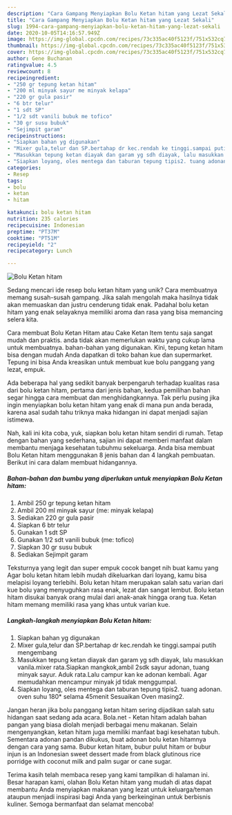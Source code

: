 ```yaml
---
description: "Cara Gampang Menyiapkan Bolu Ketan hitam yang Lezat Sekali"
title: "Cara Gampang Menyiapkan Bolu Ketan hitam yang Lezat Sekali"
slug: 1994-cara-gampang-menyiapkan-bolu-ketan-hitam-yang-lezat-sekali
date: 2020-10-05T14:16:57.949Z
image: https://img-global.cpcdn.com/recipes/73c335ac40f5123f/751x532cq70/bolu-ketan-hitam-foto-resep-utama.jpg
thumbnail: https://img-global.cpcdn.com/recipes/73c335ac40f5123f/751x532cq70/bolu-ketan-hitam-foto-resep-utama.jpg
cover: https://img-global.cpcdn.com/recipes/73c335ac40f5123f/751x532cq70/bolu-ketan-hitam-foto-resep-utama.jpg
author: Gene Buchanan
ratingvalue: 4.5
reviewcount: 8
recipeingredient:
- "250 gr tepung ketan hitam"
- "200 ml minyak sayur me minyak kelapa"
- "220 gr gula pasir"
- "6 btr telur"
- "1 sdt SP"
- "1/2 sdt vanili bubuk me tofico"
- "30 gr susu bubuk"
- "Sejimpit garam"
recipeinstructions:
- "Siapkan bahan yg digunakan"
- "Mixer gula,telur dan SP.bertahap dr kec.rendah ke tinggi.sampai putih mengembang"
- "Masukkan tepung ketan diayak dan garam yg sdh diayak, lalu masukkan vanila.mixer rata.Siapkan mangkok,ambil 2sdk sayur adonan, tuang minyak sayur. Aduk rata.Lalu campur kan ke adonan kembali. Agar memudahkan mencampur minyak jd tidak menggumpal."
- "Siapkan loyang, oles mentega dan taburan tepung tipis2. tuang adonan. oven suhu 180* selama 45menit Sesuaikan Oven masing2."
categories:
- Resep
tags:
- bolu
- ketan
- hitam

katakunci: bolu ketan hitam 
nutrition: 235 calories
recipecuisine: Indonesian
preptime: "PT37M"
cooktime: "PT51M"
recipeyield: "2"
recipecategory: Lunch

---
```



![Bolu Ketan hitam](https://img-global.cpcdn.com/recipes/73c335ac40f5123f/751x532cq70/bolu-ketan-hitam-foto-resep-utama.jpg)

Sedang mencari ide resep bolu ketan hitam yang unik? Cara membuatnya memang susah-susah gampang. Jika salah mengolah maka hasilnya tidak akan memuaskan dan justru cenderung tidak enak. Padahal bolu ketan hitam yang enak selayaknya memiliki aroma dan rasa yang bisa memancing selera kita.

Cara membuat Bolu Ketan Hitam atau Cake Ketan Item tentu saja sangat mudah dan praktis. anda tidak akan memerlukan waktu yang cukup lama untuk membuatnya. bahan-bahan yang digunakan. Kini, tepung ketan hitam bisa dengan mudah Anda dapatkan di toko bahan kue dan supermarket. Tepung ini bisa Anda kreasikan untuk membuat kue bolu panggang yang lezat, empuk.

Ada beberapa hal yang sedikit banyak berpengaruh terhadap kualitas rasa dari bolu ketan hitam, pertama dari jenis bahan, kedua pemilihan bahan segar hingga cara membuat dan menghidangkannya. Tak perlu pusing jika ingin menyiapkan bolu ketan hitam yang enak di mana pun anda berada, karena asal sudah tahu triknya maka hidangan ini dapat menjadi sajian istimewa.


Nah, kali ini kita coba, yuk, siapkan bolu ketan hitam sendiri di rumah. Tetap dengan bahan yang sederhana, sajian ini dapat memberi manfaat dalam membantu menjaga kesehatan tubuhmu sekeluarga. Anda bisa membuat Bolu Ketan hitam menggunakan 8 jenis bahan dan 4 langkah pembuatan. Berikut ini cara dalam membuat hidangannya.

<!--inarticleads1-->

##### Bahan-bahan dan bumbu yang diperlukan untuk menyiapkan Bolu Ketan hitam:

1. Ambil 250 gr tepung ketan hitam
1. Ambil 200 ml minyak sayur (me: minyak kelapa)
1. Sediakan 220 gr gula pasir
1. Siapkan 6 btr telur
1. Gunakan 1 sdt SP
1. Gunakan 1/2 sdt vanili bubuk (me: tofico)
1. Siapkan 30 gr susu bubuk
1. Sediakan Sejimpit garam


Teksturnya yang legit dan super empuk cocok banget nih buat kamu yang Agar bolu ketan hitam lebih mudah dikeluarkan dari loyang, kamu bisa melapisi loyang terlebihi. Bolu ketan hitam merupakan salah satu varian dari kue bolu yang menyuguhkan rasa enak, lezat dan sangat lembut. Bolu ketan hitam disukai banyak orang mulai dari anak-anak hingga orang tua. Ketan hitam memang memiliki rasa yang khas untuk varian kue. 

<!--inarticleads2-->

##### Langkah-langkah menyiapkan Bolu Ketan hitam:

1. Siapkan bahan yg digunakan
1. Mixer gula,telur dan SP.bertahap dr kec.rendah ke tinggi.sampai putih mengembang
1. Masukkan tepung ketan diayak dan garam yg sdh diayak, lalu masukkan vanila.mixer rata.Siapkan mangkok,ambil 2sdk sayur adonan, tuang minyak sayur. Aduk rata.Lalu campur kan ke adonan kembali. Agar memudahkan mencampur minyak jd tidak menggumpal.
1. Siapkan loyang, oles mentega dan taburan tepung tipis2. tuang adonan. oven suhu 180* selama 45menit Sesuaikan Oven masing2.


Jangan heran jika bolu panggang ketan hitam sering dijadikan salah satu hidangan saat sedang ada acara. Bola.net - Ketan hitam adalah bahan pangan yang biasa diolah menjadi berbagai menu makanan. Selain mengenyangkan, ketan hitam juga memiliki manfaat bagi kesehatan tubuh. Sementara adonan pandan dikukus, buat adonan bolu ketan hitamnya dengan cara yang sama. Bubur ketan hitam, bubur pulut hitam or bubur injun is an Indonesian sweet dessert made from black glutinous rice porridge with coconut milk and palm sugar or cane sugar. 

Terima kasih telah membaca resep yang kami tampilkan di halaman ini. Besar harapan kami, olahan Bolu Ketan hitam yang mudah di atas dapat membantu Anda menyiapkan makanan yang lezat untuk keluarga/teman ataupun menjadi inspirasi bagi Anda yang berkeinginan untuk berbisnis kuliner. Semoga bermanfaat dan selamat mencoba!
